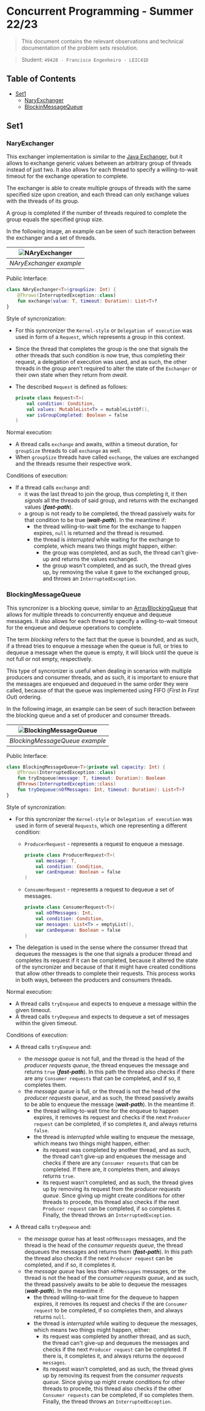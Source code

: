 # Concurrent Programming - Summer 22/23

> This document contains the relevant observations and technical documentation of the problem sets resolution.

> Student: `49428 - Francisco Engenheiro - LEIC41D`

## Table of Contents 
- [Set1](#set1)
  - [NaryExchanger](#naryexchanger)
  - [BlockinMessageQueue](#blockingmessagequeue)

## Set1
### NaryExchanger
This exchanger implementation is similar to the [Java Exchanger](https://docs.oracle.com/javase/7/docs/api/java/util/concurrent/Exchanger.html), but it allows to exchange generic values between 
an arbitrary group of threads instead of just two. It also allows for each thread to specify a willing-to-wait 
timeout for the exchange operation to complete.

The exchanger is able to create multiple groups of threads with the same specified size upon creation,
and each thread can only exchange values with the threads of its group.

A group is completed if the number of threads required to complete the group equals the specified group size.

In the following image, an example can be seen of such iteraction between the exchanger and a set of threads.

<div style="text-align: center;">

| ![NAryExchanger](src/main/resources/NAryExchanger.png) |
|:------------------------------------------------------:|
|                *NAryExchanger example*                 |

</div>

Public Interface:
```kotlin
class NAryExchanger<T>(groupSize: Int) {
    @Throws(InterruptedException::class)
    fun exchange(value: T, timeout: Duration): List<T>?
}
```

Style of syncronization: 
- For this syncronizer the `Kernel-style` or `Delegation of execution` was used in form of a `Request`, which 
represents a group in this context.
- Since the thread that completes the group is the one that signals the other threads that such condition is now true, 
thus completing their request, a delegation of execution was used, and as such, the other threads in the group aren't 
required to alter the state of the `Exchanger` or their own state when they return from *await*.
- The described `Request` is defined as follows:

    ```kotlin
    private class Request<T>(
        val condition: Condition,
        val values: MutableList<T> = mutableListOf(),
        var isGroupCompleted: Boolean = false
    )
    ```

Normal execution:
- A thread calls `exchange` and awaits, within a timeout duration, for `groupSize` threads to call `exchange` as well.
- When `groupSize` threads have called `exchange`, the values are exchanged and the threads resume their respective work.

Conditions of execution:
- If a thread calls `exchange` and:
    - it was the last thread to join the group, thus completing it, it then *signals* all the threads of said group, and returns with the exchanged values (***fast-path***).
    - a group is not ready to be completed, the thread passively waits for that condition to be true (***wait-path***). In the meantime if:
      - the thread willing-to-wait time for the exchange to happen expires, `null` is returned and the thread is resumed.
      - the thread is *interrupted* while waiting for the exchange to complete, which means two things might happen, either:
        - the group was completed, and as such, the thread can't give-up and returns the values exchanged.
        - the group wasn't completed, and as such, the thread gives up, by removing the value it gave to the exchanged group, and throws an `InterruptedException`.

### BlockingMessageQueue
This syncronizer is a blocking queue,
similar to an [ArrayBlockingQueue](https://docs.oracle.com/javase/7/docs/api/java/util/concurrent/ArrayBlockingQueue.html)
that allows for multiple threads to concurrently enqueue and dequeue messages.
It also allows for each thread to specify a willing-to-wait timeout for the enqueue and dequeue operations to complete.

The term *blocking* refers to the fact that the queue is bounded,
and as such, if a thread tries to enqueue a message when the queue is full,
or tries to dequeue a message when the queue is empty,
it will block until the queue is not full or not empty, respectively.

This type of syncronizer is useful when dealing in scenarios with multiple producers and consumer threads,
and as such, it is important to ensure that the messages are enqueued and dequeued in the same order they were called,
because of that the queue was implemented using FIFO (*First In First Out*) ordering.

In the following image, an example can be seen of such iteraction between the blocking queue and a set of producer and consumer threads.

<div style="text-align: center;">

| ![BlockingMessageQueue](src/main/resources/BlockingMessageQueue.png) |
|:--------------------------------------------------------------------:|
|                    *BlockingMessageQueue example*                    |

</div>

Public Interface:
```kotlin
class BlockingMessageQueue<T>(private val capacity: Int) {
    @Throws(InterruptedException::class)
    fun tryEnqueue(message: T, timeout: Duration): Boolean
    @Throws(InterruptedException::class)
    fun tryDequeue(nOfMessages: Int, timeout: Duration): List<T>?
}
```

Style of syncronization:
- For this syncronizer the `Kernel-style` or `Delegation of execution` was used in form of several `Requests`, which one representing a different condition:
  - `ProducerRequest` - represents a request to enqueue a message.
  
    ```kotlin
    private class ProducerRequest<T>(
        val message: T,
        val condition: Condition,
        var canEnqueue: Boolean = false
    )
    ```
  - `ConsumerRequest` - represents a request to dequeue a set of messages.
  
    ```kotlin
    private class ConsumerRequest<T>(
        val nOfMessages: Int,
        val condition: Condition,
        var messages: List<T> = emptyList(),
        var canDequeue: Boolean = false
    )
    ```
- The delegation is used in the sense where the consumer thread that dequeues the messages is the one that signals a producer
thread and completes its request if it can be completed, because it altered the state of the syncronizer and because of that
it might have created conditions that allow other threads to complete their requests. This process works in both ways, 
between the producers and consumers threads.

Normal execution:
- A thread calls `tryEnqueue` and expects to enqueue a message within the given timeout. 
- A thread calls `tryDequeue` and expects to dequeue a set of messages within the given timeout.

Conditions of execution:
- A thread calls `tryEnqueue` and:
    - the *message queue* is not full, and the thread is the head of the *producer requests queue*, the thread enqueues the message and returns `true` (***fast-path***). In this path the thread also checks if there are any `Consumer requests` that can be completed, and if so, it completes them.
    - the *message queue* is full, or the thread is not the head of the *producer requests queue*, and as such, the thread passively awaits to be able to enqueue the message (***wait-path***). In the meantime if:
        - the thread willing-to-wait time for the enqueue to happen expires, it removes its request and checks if the next `Producer request` can be completed, if so completes it, and always returns `false`.
        - the thread is *interrupted* while waiting to enqueue the message, which means two things might happen, either:
            - its request was completed by another thread, and as such, the thread can't give-up and enqueues the message and checks if there are any `Consumer requests` that can be completed. If there are, it completes them, and always returns `true`.
            - its request wasn't completed, and as such, the thread gives up by removing its request from the *producer requests queue*. Since giving up might create conditions for other threads to procede, this thread also checks if the next `Producer request` can be completed, if so completes it. Finally, the thread throws an `InterruptedException`.


- A thread calls `tryDequeue` and:
    - the *message queue* has at least `nOfMessages` messages, and the thread is the head of the *consumer requests queue*, the thread dequeues the messages and returns them (***fast-path***). In this path the thread also checks if the next `Producer request` can be completed, and if so, it completes it.
    - the *message queue* has less than `nOfMessages` messages, or the thread is not the head of the *consumer requests queue*, and as such, the thread passively awaits to be able to dequeue the messages (***wait-path***). In the meantime if:
        - the thread willing-to-wait time for the dequeue to happen expires, it removes its request and checks if the are `Consumer request` to be completed, if so completes them, and always returns `null`.
        - the thread is *interrupted* while waiting to dequeue the messages, which means two things might happen, either:
            - its request was completed by another thread, and as such, the thread can't give-up and dequeues the messages and checks if the next `Producer request` can be completed. If there is, it completes it, and always returns the `dequeued messages`.
            - its request wasn't completed, and as such, the thread gives up by removing its request from the *consumer requests queue*. Since giving up might create conditions for other threads to procede, this thread also checks if the other `Consumer requests` can be completed, if so completes them. Finally, the thread throws an `InterruptedException`.
